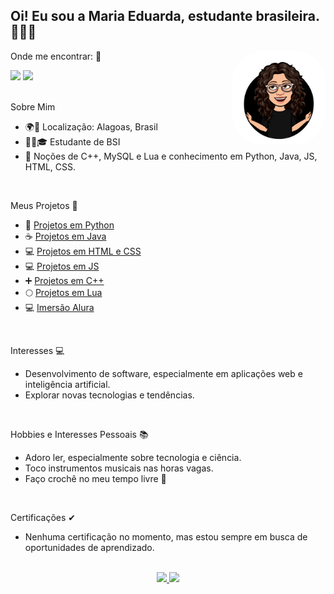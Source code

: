 ## Oi! Eu sou a Maria Eduarda, estudante brasileira. 🚀🇧🇷

Onde me encontrar: 📱
<img align="right" alt="MD-icon" height="150" style="border-radius:50px" src="https://github.com/MariaEduardaAraujo/mariaeduardaaraujo/blob/main/md-pic.jpg"/>
<div align="left"> 
  <a href = "mailto:mariaeduardadearaujosilva@outlook.com"><img src="https://img.shields.io/badge/Microsoft_Outlook-0078D4?style=for-the-badge&logo=microsoft-outlook&logoColor=white"></a>
  <a href="https://www.linkedin.com/in/meas" target="_blank"><img src="https://img.shields.io/badge/linkedin-%230077B5.svg?style=for-the-badge&logo=linkedin&logoColor=white"></a> 
</div>
</br>

Sobre Mim
- 🌍📍 Localização: Alagoas, Brasil
- 👩‍💻🎓 Estudante de BSI
- 💼 Noções de C++, MySQL e Lua e conhecimento em Python, Java, JS, HTML, CSS.
</br>

Meus Projetos 🚧
- 🐍 [Projetos em Python](https://github.com/MariaEduardaAraujo/Python-Projects)
- ☕ [Projetos em Java](https://github.com/MariaEduardaAraujo/Java-Projects) 
- 💻 [Projetos em HTML e CSS](https://github.com/MariaEduardaAraujo/HTML-Projects)
- 💻 [Projetos em JS](https://github.com/MariaEduardaAraujo/HTML-Projects/tree/main/JavaScript)
- ➕ [Projetos em C++](https://github.com/MariaEduardaAraujo/Cplusplus-Projects)
- 🌕 [Projetos em Lua](https://github.com/MariaEduardaAraujo/Lua-Projects)
- 💻 [Imersão Alura](https://github.com/MariaEduardaAraujo/imersaodev-alura-)
</br>

Interesses 💻
- Desenvolvimento de software, especialmente em aplicações web e inteligência artificial.
- Explorar novas tecnologias e tendências.
</br>

Hobbies e Interesses Pessoais 📚
- Adoro ler, especialmente sobre tecnologia e ciência.
- Toco instrumentos musicais nas horas vagas.
- Faço crochê no meu tempo livre 🧵
</br>

Certificações ✔
- Nenhuma certificação no momento, mas estou sempre em busca de oportunidades de aprendizado.
</br>

<div align="center">
  <a href="https://github.com/mariaeduardaaraujo">
  <img height="150em" src="https://github-readme-stats.vercel.app/api?username=mariaeduardaaraujo&show_icons=true&theme=dark"/>
  <img height="150em" src="https://github-readme-stats.vercel.app/api/top-langs/?username=mariaeduardaaraujo&layout=compact&langs_count=7&theme=dark"/>
</div>

